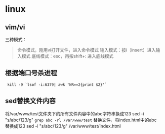 # linux

## vim/vi
三种模式：
> 命令模式，刚用vi打开文件，进入命令模式
> 输入模式：按i（insert）进入输入模式
> 底线模式：esc，再按shift+: 进入底线模式

## 根据端口号杀进程
```shell
 kill -9 `lsof -i:6379| awk 'NR==2{print $2}'`
```
## sed替换文件内容
将/var/www/test文件夹下的所有文件内容中的abc字符串换成123
sed -i "s/abc/123/g" `grep abc -rl /var/www/test`
替换文件，将index.html中的abc替换成123
sed -i "s/abc/123/g" /var/www/test/index.html